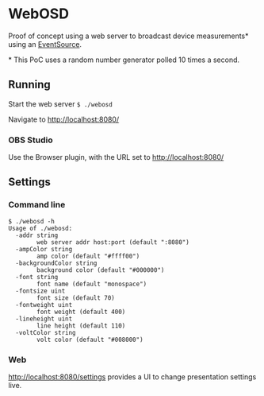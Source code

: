 # WebOSD

Proof of concept using a web server to broadcast device measurements* using an [EventSource](https://developer.mozilla.org/en-US/docs/Web/API/EventSource).

\* This PoC uses a random number generator polled 10 times a second.

## Running

Start the web server
```$ ./webosd```

Navigate to [http://localhost:8080/](http://localhost:8080/)

### OBS Studio

Use the Browser plugin, with the URL set to [http://localhost:8080/](http://localhost:8080/)

## Settings

### Command line
```
$ ./webosd -h
Usage of ./webosd:
  -addr string
    	web server addr host:port (default ":8080")
  -ampColor string
    	amp color (default "#ffff00")
  -backgroundColor string
    	background color (default "#000000")
  -font string
    	font name (default "monospace")
  -fontsize uint
    	font size (default 70)
  -fontweight uint
    	font weight (default 400)
  -lineheight uint
    	line height (default 110)
  -voltColor string
    	volt color (default "#008000")
```

### Web

[http://localhost:8080/settings](http://localhost:8080/settings) provides a UI to change presentation settings live.
